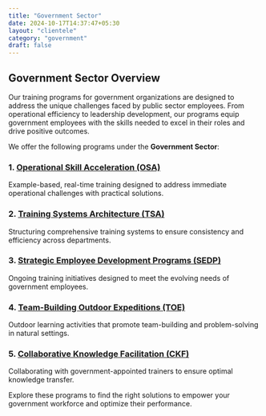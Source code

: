 ```yaml
---
title: "Government Sector"
date: 2024-10-17T14:37:47+05:30
layout: "clientele"
category: "government"
draft: false
---
```


## Government Sector Overview

Our training programs for government organizations are designed to address the unique challenges faced by public sector employees. From operational efficiency to leadership development, our programs equip government employees with the skills needed to excel in their roles and drive positive outcomes.

We offer the following programs under the **Government Sector**:

### 1. [Operational Skill Acceleration (OSA)](/clientele-beneficiaries/govt/osa)

Example-based, real-time training designed to address immediate operational challenges with practical solutions.

### 2. [Training Systems Architecture (TSA)](/clientele-beneficiaries/govt/tsa)

Structuring comprehensive training systems to ensure consistency and efficiency across departments.

### 3. [Strategic Employee Development Programs (SEDP)](/clientele-beneficiaries/govt/sedp)

Ongoing training initiatives designed to meet the evolving needs of government employees.

### 4. [Team-Building Outdoor Expeditions (TOE)](/clientele-beneficiaries/govt/toe)

Outdoor learning activities that promote team-building and problem-solving in natural settings.

### 5. [Collaborative Knowledge Facilitation (CKF)](/clientele-beneficiaries/govt/ckf)

Collaborating with government-appointed trainers to ensure optimal knowledge transfer.

Explore these programs to find the right solutions to empower your government workforce and optimize their performance.
